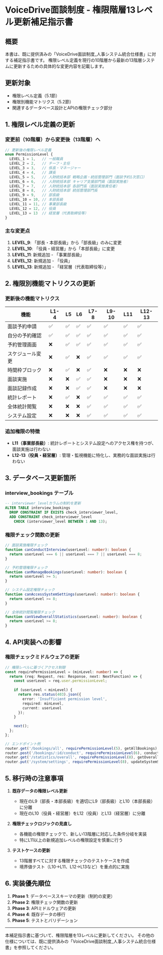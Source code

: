 # VoiceDrive面談制度 - 権限階層13レベル更新補足指示書

## 概要
本書は、既に提供済みの「VoiceDrive面談制度_人事システム統合仕様書」に対する補足指示書です。
権限レベル定義を現行の10階層から最新の13階層システムに更新するための具体的な変更内容を記載します。

## 更新対象
- 権限レベル定義（5.1節）
- 権限別機能マトリクス（5.2節）
- 関連するデータベース設計とAPIの権限チェック部分

## 1. 権限レベル定義の更新

### 変更前（10階層）から変更後（13階層）へ

```typescript
// 更新後の権限レベル定義
enum PermissionLevel {
  LEVEL_1 = 1,   // 一般職員
  LEVEL_2 = 2,   // チーフ・主任
  LEVEL_3 = 3,   // 係長・マネージャー
  LEVEL_4 = 4,   // 課長
  LEVEL_5 = 5,   // 人財統括本部 戦略企画・統括管理部門（面談予約1次窓口）
  LEVEL_6 = 6,   // 人財統括本部 キャリア支援部門員（面談実施者）
  LEVEL_7 = 7,   // 人財統括本部 各部門長（面談実施責任者）
  LEVEL_8 = 8,   // 人財統括本部 統括管理部門長
  LEVEL_9 = 9,   // 部長級
  LEVEL_10 = 10, // 本部長級
  LEVEL_11 = 11, // 事業部長級
  LEVEL_12 = 12, // 役員
  LEVEL_13 = 13  // 経営層（代表取締役等）
}
```

### 主な変更点
1. **LEVEL_9**: 「部長・本部長級」から「部長級」のみに変更
2. **LEVEL_10**: 「役員・経営層」から「本部長級」に変更
3. **LEVEL_11**: 新規追加 - 「事業部長級」
4. **LEVEL_12**: 新規追加 - 「役員」
5. **LEVEL_13**: 新規追加 - 「経営層（代表取締役等）」

## 2. 権限別機能マトリクスの更新

### 更新後の機能マトリクス

| 機能 | L1-4 | L5 | L6 | L7-8 | L9-10 | L11 | L12-13 |
|------|------|----|----|------|-------|-----|--------|
| 面談予約申請 | ✅ | ✅ | ✅ | ✅ | ✅ | ✅ | ✅ |
| 自分の予約確認 | ✅ | ✅ | ✅ | ✅ | ✅ | ✅ | ✅ |
| 予約管理画面 | ❌ | ✅ | ✅ | ✅ | ✅ | ✅ | ✅ |
| スケジュール変更 | ❌ | ✅ | ❌ | ✅ | ✅ | ✅ | ✅ |
| 時間枠ブロック | ❌ | ✅ | ❌ | ✅ | ❌ | ❌ | ❌ |
| 面談実施 | ❌ | ❌ | ✅ | ✅ | ❌ | ❌ | ❌ |
| 面談記録作成 | ❌ | ❌ | ✅ | ✅ | ❌ | ❌ | ❌ |
| 統計レポート | ❌ | ✅ | ❌ | ✅ | ✅ | ✅ | ✅ |
| 全体統計閲覧 | ❌ | ❌ | ❌ | ✅ | ✅ | ✅ | ✅ |
| システム設定 | ❌ | ❌ | ❌ | ✅ | ✅ | ✅ | ✅ |

### 追加権限の特徴
- **L11（事業部長級）**: 統計レポートとシステム設定へのアクセス権を持つが、面談実施は行わない
- **L12-13（役員・経営層）**: 管理・監視機能に特化し、実務的な面談実施は行わない

## 3. データベース更新箇所

### interview_bookings テーブル
```sql
-- interviewer_levelカラムの制約を更新
ALTER TABLE interview_bookings 
  DROP CONSTRAINT IF EXISTS check_interviewer_level,
  ADD CONSTRAINT check_interviewer_level 
    CHECK (interviewer_level BETWEEN 1 AND 13);
```

### 権限チェック関数の更新
```typescript
// 面談実施権限チェック
function canConductInterview(userLevel: number): boolean {
  return userLevel === 6 || userLevel === 7 || userLevel === 8;
}

// 予約管理権限チェック
function canManageBookings(userLevel: number): boolean {
  return userLevel >= 5;
}

// システム設定権限チェック
function canAccessSystemSettings(userLevel: number): boolean {
  return userLevel >= 8;
}

// 全体統計閲覧権限チェック
function canViewOverallStatistics(userLevel: number): boolean {
  return userLevel >= 8;
}
```

## 4. API実装への影響

### 権限チェックミドルウェアの更新
```typescript
// 権限レベルに基づくアクセス制御
const requirePermissionLevel = (minLevel: number) => {
  return (req: Request, res: Response, next: NextFunction) => {
    const userLevel = req.user.permissionLevel;
    
    if (userLevel < minLevel) {
      return res.status(403).json({
        error: 'Insufficient permission level',
        required: minLevel,
        current: userLevel
      });
    }
    
    next();
  };
};

// エンドポイント例
router.get('/bookings/all', requirePermissionLevel(5), getAllBookings);
router.post('/bookings/:id/conduct', requirePermissionLevel(6), conductInterview);
router.get('/statistics/overall', requirePermissionLevel(8), getOverallStatistics);
router.put('/system/settings', requirePermissionLevel(8), updateSystemSettings);
```

## 5. 移行時の注意事項

1. **既存データの権限レベル更新**
   - 現在のL9（部長・本部長級）を適切にL9（部長級）とL10（本部長級）に分離
   - 現在のL10（役員・経営層）をL12（役員）とL13（経営層）に分離

2. **権限チェックロジックの見直し**
   - 各機能の権限チェックで、新しい13階層に対応した条件分岐を実装
   - 特にL11以上の新規追加レベルの権限設定を慎重に行う

3. **テストケースの更新**
   - 13階層すべてに対する権限チェックのテストケースを作成
   - 境界値テスト（L10→L11、L12→L13など）を重点的に実施

## 6. 実装優先順位

1. **Phase 1**: データベーススキーマの更新（制約の変更）
2. **Phase 2**: 権限チェック関数の更新
3. **Phase 3**: APIミドルウェアの更新
4. **Phase 4**: 既存データの移行
5. **Phase 5**: テストとバリデーション

---

本補足指示書に基づいて、権限階層を13レベルに更新してください。
その他の仕様については、既に提供済みの「VoiceDrive面談制度_人事システム統合仕様書」を参照してください。
